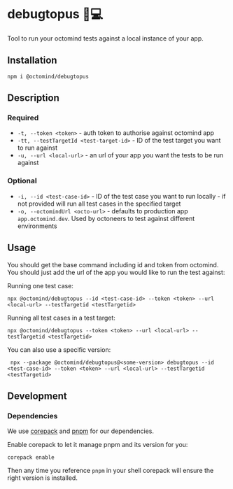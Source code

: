 # debugtopus  🐙💻

Tool to run your octomind tests against a local instance of your app.

## Installation

```shell
npm i @octomind/debugtopus
```

## Description

### Required
* `-t, --token <token>` - auth token to authorise against octomind app
* `-tt, --testTargetId <test-target-id>` - ID of the test target you want to run against
* `-u, --url <local-url>` - an url of your app you want the tests to be run against
### Optional
* `-i, --id <test-case-id>` - ID of the test case you want to run locally - if not provided will run all test cases in the specified target
* `-o, --octomindUrl <octo-url>` - defaults to production app `app.octomind.dev`. Used by octoneers to test against different environments

## Usage
You should get the base command including id and token from octomind. 
You should just add the url of the app you would like to run the test against:

Running one test case:
```shell
npx @octomind/debugtopus --id <test-case-id> --token <token> --url <local-url> --testTargetid <testTargetid>
```

Running all test cases in a test target:
```shell
npx @octomind/debugtopus --token <token> --url <local-url> --testTargetid <testTargetid>
```

You can also use a specific version:
```shell
 npx --package @octomind/debugtopus@<some-version> debugtopus --id <test-case-id> --token <token> --url <local-url> --testTargetid <testTargetid>
```

## Development

### Dependencies

We use [corepack](https://nodejs.org/api/corepack.html) and [pnpm](https://pnpm.io/) for our dependencies.

Enable corepack to let it manage pnpm and its version for you:

```shell
corepack enable
```

Then any time you reference `pnpm` in your shell corepack will ensure the right version is installed.